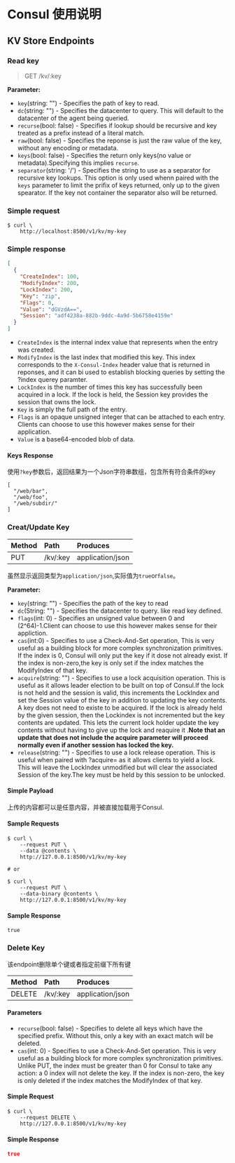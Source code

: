 # Consul 使用说明

## KV Store Endpoints

### **Read key**

>GET  /kv/:key  

**Parameter:**

- `key`(string: "") - Specifies the path of key to read.
- `dc`(string: "") - Specifies the datacenter to query. This will default to the datacenter of the agent being queried.
- `recurse`(bool: false) - Specifies if lookup should be recursive and key treated as a prefix instead of a literal match.
- `raw`(bool: false) - Specifies the reponse is just the raw value of the key, without any encoding or metadata.
- `keys`(bool: false) - Specifies the return only keys(no value or metadata).Specifying this implies `recurse`.
- `separator`(string: '/') - Specifies the string to use as a separator for recursive key lookups. This option is only used whenn paired with the `keys` parameter to limit the prifix of keys returned, only up to the given spearator. If the key not container the separator also will be returned.

### **Simple request**

```shell
$ curl \
    http://localhost:8500/v1/kv/my-key
```

### **Simple response**

```json
[
  {
    "CreateIndex": 100,
    "ModifyIndex": 200,
    "LockIndex": 200,
    "Key": "zip",
    "Flags": 0,
    "Value": "dGVzdA==",
    "Session": "adf4238a-882b-9ddc-4a9d-5b6758e4159e"
  }
]
```

- `CreateIndex` is the internal index value that represents when the entry was created.
- `ModifyIndex` is the last index that modified this key. This index corresponds to the `X-Consul-Index` header value that is returned in reponses, and it can bi used to establish blocking queries by setting the ?index querey paramter.
- `LockIndex` is the number of times this key has successfully been acquired in a lock. If the lock is held, the Session key provides the session that owns the lock.
- `Key` is simply the full path of the entry.
- `Flags` is an opaque unsigned integer that can be attached to each entry. Clients can choose to use this however makes sense for their application.
- `Value` is a base64-encoded blob of data.

#### Keys Response

使用`?key`参数后，返回结果为一个Json字符串数组，包含所有符合条件的key

```shell
[
  "/web/bar",
  "/web/foo",
  "/web/subdir/"
]
```

### Creat/Update Key

| Method | Path | Produces|
|:----|:----|:-----|
|PUT|/kv/:key|application/json|

虽然显示返回类型为`application/json`,实际值为`true`or`false`。

**Parameter:**

- `key`(string: "") - Specifies the path of the key to read
- `dc`(String: "") - Specifies the datacenter to query. like read key defined.
- `flags`(int: 0) - Specifies an unsigned value between 0 and (2^64)-1.Client can choose to use this however makes sense for their appliction.
- `cas`(int:0) - Specifies to use a Check-And-Set operation, This is very useful as a building block for more complex synchronization primitives. If the index is 0, Consul will only put the key if it dose not already exist. If the index is non-zero,the key is only set if the index matches the ModifyIndex of that key.
- `acquire`(string: "") - Specifies to use a lock acquisition operation. This is useful as it allows leader election to be built on top of Consul.If the lock is not held and the session is valid, this increments the LockIndex and set the Session value of the key in addition to updating the key contents. A key does not need to existe to be acquired. If the lock is already held by the given session, then the Lockindex is not incremented but the key contents are updated. This lets the current lock holder update the key contents without having to give up the lock and reaquire it .**Note that an update that does not include the acquire parameter will proceed normally even if another session has locked the key.**
- `release`(string: "") - Specifies to use a lock release operation. This is useful when paired with ?acquire= as it allows clients to yield a lock. This will leave the LockIndex unmodified but will clear the associated Session of the key.The key must be held by this session to be unlocked.

#### Simple Payload

  上传的内容都可以是任意内容，并被直接加载用于Consul.

#### Sample Requests

```shell
$ curl \
    --request PUT \
    --data @contents \
    http://127.0.0.1:8500/v1/kv/my-key

# or

$ curl \
    --request PUT \
    --data-binary @contents \
    http://127.0.0.1:8500/v1/kv/my-key
```

#### Sample Response

```shell
true
```

### Delete Key

该endpoint删除单个键或者指定前缀下所有键

|Method|Path|Produces|
|:---|:---|:---|
|DELETE|/kv/:key|application/json|

#### **Parameters**

- `recurse`(bool: false) - Specifies to delete all keys which have the specified prefix. Without this, only a key with an exact match will be deleted.
- `cas`(int: 0) - Specifies to use a Check-And-Set operation. This is very useful as a building block for more complex synchronization primitives. Unlike PUT, the index must be greater than 0 for Consul to take any action: a 0 index will not delete the key. If the index is non-zero, the key is only deleted if the index matches the ModifyIndex of that key.

#### Simple Request

```shell
$ curl \
    --request DELETE \
    http://127.0.0.1:8500/v1/kv/my-key
```

#### Simple Response

```json
true
```
